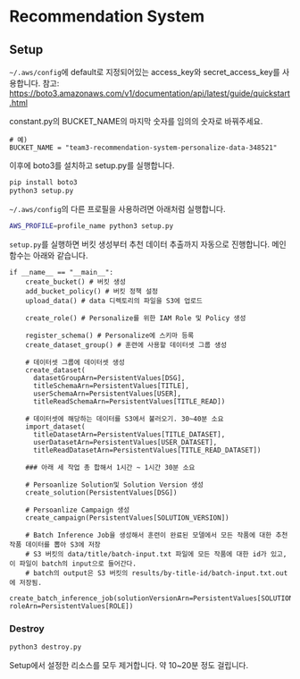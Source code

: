 # Recommendation System

## Setup

`~/.aws/config`에 default로 지정되어있는 access_key와 secret_access_key를 사용합니다. 참고: https://boto3.amazonaws.com/v1/documentation/api/latest/guide/quickstart.html

constant.py의 BUCKET_NAME의 마지막 숫자를 임의의 숫자로 바꿔주세요.

```py3
# 예)
BUCKET_NAME = "team3-recommendation-system-personalize-data-348521"
```

이후에 boto3를 설치하고 setup.py를 실행합니다.

```sh
pip install boto3
python3 setup.py
```

`~/.aws/config`의 다른 프로필을 사용하려면 아래처럼 실행합니다.

```sh
AWS_PROFILE=profile_name python3 setup.py
```

`setup.py`를 실행하면 버킷 생성부터 추천 데이터 추출까지 자동으로 진행합니다. 메인 함수는 아래와 같습니다.

```py3
if __name__ == "__main__":
    create_bucket() # 버킷 생성
    add_bucket_policy() # 버킷 정책 설정
    upload_data() # data 디렉토리의 파일을 S3에 업로드

    create_role() # Personalize를 위한 IAM Role 및 Policy 생성

    register_schema() # Personalize에 스키마 등록
    create_dataset_group() # 훈련에 사용할 데이터셋 그룹 생성

    # 데이터셋 그룹에 데이터셋 생성
    create_dataset(
      datasetGroupArn=PersistentValues[DSG],
      titleSchemaArn=PersistentValues[TITLE],
      userSchemaArn=PersistentValues[USER],
      titleReadSchemaArn=PersistentValues[TITLE_READ])

    # 데이터셋에 해당하는 데이터를 S3에서 불러오기. 30~40분 소요
    import_dataset(
      titleDatasetArn=PersistentValues[TITLE_DATASET],
      userDatasetArn=PersistentValues[USER_DATASET],
      titleReadDatasetArn=PersistentValues[TITLE_READ_DATASET])

    ### 아래 세 작업 총 합해서 1시간 ~ 1시간 30분 소요

    # Persoanlize Solution및 Solution Version 생성
    create_solution(PersistentValues[DSG])

    # Persoanlize Campaign 생성
    create_campaign(PersistentValues[SOLUTION_VERSION])

    # Batch Inference Job을 생성해서 훈련이 완료된 모델에서 모든 작품에 대한 추천 작품 데이터를 뽑아 S3에 저장
    # S3 버킷의 data/title/batch-input.txt 파일에 모든 작품에 대한 id가 있고, 이 파일이 batch의 input으로 들어간다.
    # batch의 output은 S3 버킷의 results/by-title-id/batch-input.txt.out 에 저장됨.
    create_batch_inference_job(solutionVersionArn=PersistentValues[SOLUTION_VERSION], roleArn=PersistentValues[ROLE])
```

### Destroy

```sh
python3 destroy.py
```

Setup에서 설정한 리소스를 모두 제거합니다. 약 10~20분 정도 걸립니다.
